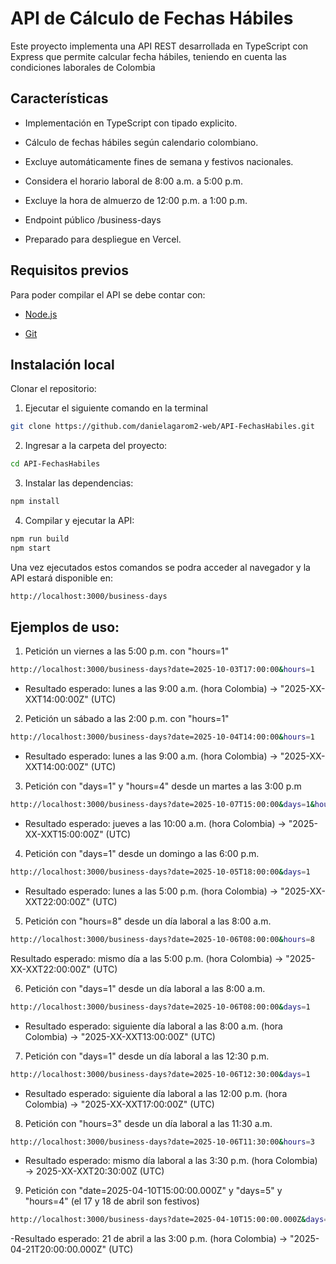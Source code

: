 # API de Cálculo de Fechas Hábiles 

Este proyecto implementa una API REST desarrollada en TypeScript con Express que permite calcular fecha hábiles, teniendo en cuenta las condiciones laborales de Colombia

## Características

- Implementación en TypeScript con tipado explicito.

- Cálculo de fechas hábiles según calendario colombiano.

- Excluye automáticamente fines de semana y festivos nacionales.

- Considera el horario laboral de 8:00 a.m. a 5:00 p.m.

- Excluye la hora de almuerzo de 12:00 p.m. a 1:00 p.m.

- Endpoint público /business-days

- Preparado para despliegue en Vercel.



## Requisitos previos

Para poder compilar el API se debe contar con:

- [Node.js](https://nodejs.org/es)

- [Git](https://git-scm.com/)

## Instalación local

Clonar el repositorio:

1. Ejecutar el siguiente comando en la terminal

```bash
git clone https://github.com/danielagarom2-web/API-FechasHabiles.git
```


2. Ingresar a la carpeta del proyecto:

```bash
cd API-FechasHabiles
```

3. Instalar las dependencias:

```bash
npm install
```

4. Compilar y ejecutar la API:
```bash
npm run build
npm start
```

Una vez ejecutados estos comandos se podra acceder al navegador y la API estará disponible en:

```bash
http://localhost:3000/business-days
```


## Ejemplos de uso:
1. Petición un viernes a las 5:00 p.m. con "hours=1"

```bash
http://localhost:3000/business-days?date=2025-10-03T17:00:00&hours=1
```

- Resultado esperado: lunes a las 9:00 a.m. (hora Colombia) → "2025-XX-XXT14:00:00Z" (UTC)

2. Petición un sábado a las 2:00 p.m. con "hours=1"
```bash
http://localhost:3000/business-days?date=2025-10-04T14:00:00&hours=1
```
- Resultado esperado: lunes a las 9:00 a.m. (hora Colombia) → "2025-XX-XXT14:00:00Z" (UTC)

3. Petición con "days=1" y "hours=4" desde un martes a las 3:00 p.m
```bash
http://localhost:3000/business-days?date=2025-10-07T15:00:00&days=1&hours=4
```
- Resultado esperado: jueves a las 10:00 a.m. (hora Colombia) → "2025-XX-XXT15:00:00Z" (UTC)

4. Petición con "days=1" desde un domingo a las 6:00 p.m.

```bash
http://localhost:3000/business-days?date=2025-10-05T18:00:00&days=1
```
- Resultado esperado: lunes a las 5:00 p.m. (hora Colombia) → "2025-XX-XXT22:00:00Z" (UTC)

5. Petición con "hours=8"  desde un día laboral a las 8:00 a.m.

```bash
http://localhost:3000/business-days?date=2025-10-06T08:00:00&hours=8
```
Resultado esperado: mismo día a las 5:00 p.m. (hora Colombia) → "2025-XX-XXT22:00:00Z" (UTC)

6. Petición con "days=1"  desde un día laboral a las 8:00 a.m.

```bash
http://localhost:3000/business-days?date=2025-10-06T08:00:00&days=1
```
- Resultado esperado: siguiente día laboral a las 8:00 a.m. (hora Colombia) → "2025-XX-XXT13:00:00Z" (UTC)

7. Petición con "days=1"  desde un día laboral a las 12:30 p.m.

```bash
http://localhost:3000/business-days?date=2025-10-06T12:30:00&days=1
```

- Resultado esperado: siguiente día laboral a las 12:00 p.m. (hora Colombia) → "2025-XX-XXT17:00:00Z" (UTC)

8. Petición con "hours=3"  desde un día laboral a las 11:30 a.m.

```bash
http://localhost:3000/business-days?date=2025-10-06T11:30:00&hours=3
```
- Resultado esperado: mismo día laboral a las 3:30 p.m. (hora Colombia) → 2025-XX-XXT20:30:00Z (UTC)

9. Petición con "date=2025-04-10T15:00:00.000Z" y "days=5" y "hours=4"  (el 17 y 18 de abril son festivos)

```bash
http://localhost:3000/business-days?date=2025-04-10T15:00:00.000Z&days=5&hours=4
```

-Resultado esperado: 21 de abril a las 3:00 p.m. (hora Colombia) → "2025-04-21T20:00:00.000Z" (UTC)












